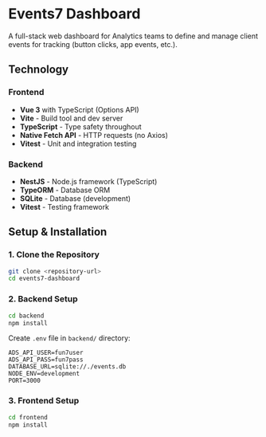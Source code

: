 # Events7 Dashboard

A full-stack web dashboard for Analytics teams to define and manage client events for tracking (button clicks, app events, etc.).


## Technology

### Frontend
- **Vue 3** with TypeScript (Options API)
- **Vite** - Build tool and dev server
- **TypeScript** - Type safety throughout
- **Native Fetch API** - HTTP requests (no Axios)
- **Vitest** - Unit and integration testing

### Backend
- **NestJS** - Node.js framework (TypeScript)
- **TypeORM** - Database ORM
- **SQLite** - Database (development)
- **Vitest** - Testing framework

## Setup & Installation

### 1. Clone the Repository
```bash
git clone <repository-url>
cd events7-dashboard
```

### 2. Backend Setup

```bash
cd backend
npm install
```

Create `.env` file in `backend/` directory:
```env
ADS_API_USER=fun7user
ADS_API_PASS=fun7pass
DATABASE_URL=sqlite://./events.db
NODE_ENV=development
PORT=3000
```

### 3. Frontend Setup

```bash
cd frontend
npm install
```
